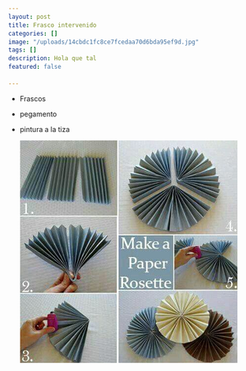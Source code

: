 ```yaml
---
layout: post
title: Frasco intervenido
categories: []
image: "/uploads/14cbdc1fc8ce7fcedaa70d6bda95ef9d.jpg"
tags: []
description: Hola que tal
featured: false

---
```

* Frascos
* pegamento
* pintura a la tiza

  ![](/uploads/b25f7ddcaa3e88522f31db7afd25fbbd.jpg)